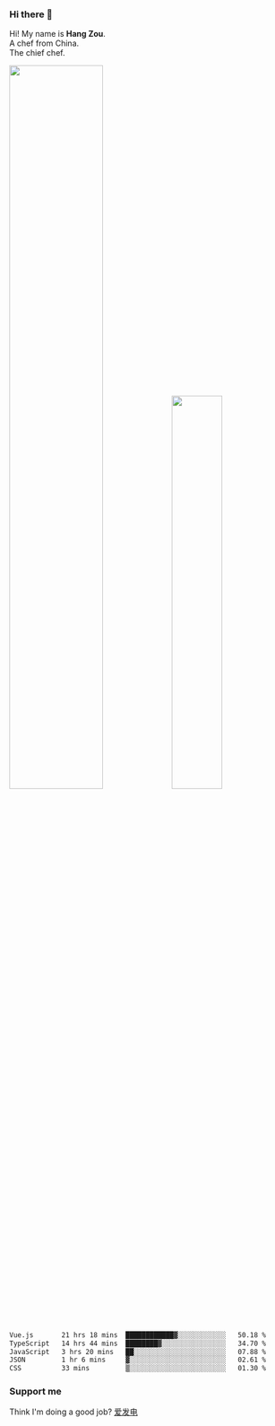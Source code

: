 ### Hi there 👋

Hi! My name is **Hang Zou**.  
A chef from China.  
The chief chef.

<img align="" width="57.5%" src="https://github-readme-stats.vercel.app/api?username=zouhangwithsweet&hide_title=true&hide_border=true&show_icons=true&include_all_commits=true&line_height=21" /><img align="" width="42.4%" src="https://github-readme-stats.vercel.app/api/top-langs/?username=zouhangwithsweet&hide_title=true&hide_border=true&layout=compact" />

<!--START_SECTION:waka-->

```txt
Vue.js       21 hrs 18 mins  ████████████▓░░░░░░░░░░░░   50.18 %
TypeScript   14 hrs 44 mins  ████████▓░░░░░░░░░░░░░░░░   34.70 %
JavaScript   3 hrs 20 mins   ██░░░░░░░░░░░░░░░░░░░░░░░   07.88 %
JSON         1 hr 6 mins     ▓░░░░░░░░░░░░░░░░░░░░░░░░   02.61 %
CSS          33 mins         ▒░░░░░░░░░░░░░░░░░░░░░░░░   01.30 %
```

<!--END_SECTION:waka-->

### Support me

Think I'm doing a good job? [爱发电](https://afdian.net/@zouhangsweet)
